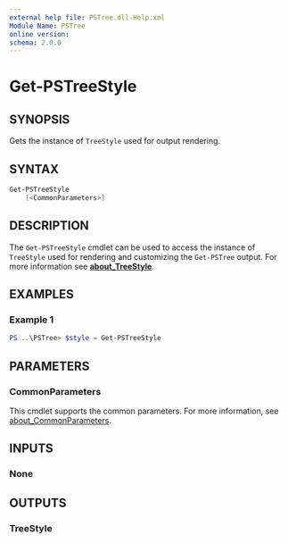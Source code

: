 ```yaml
---
external help file: PSTree.dll-Help.xml
Module Name: PSTree
online version:
schema: 2.0.0
---
```


# Get-PSTreeStyle

## SYNOPSIS

Gets the instance of `TreeStyle` used for output rendering.

## SYNTAX

```powershell
Get-PSTreeStyle
    [<CommonParameters>]
```

## DESCRIPTION

The `Get-PSTreeStyle` cmdlet can be used to access the instance of `TreeStyle` used for rendering and customizing the `Get-PSTree` output. For more information see [__about_TreeStyle__](./about_TreeStyle.md).

## EXAMPLES

### Example 1

```powershell
PS ..\PSTree> $style = Get-PSTreeStyle
```

## PARAMETERS

### CommonParameters

This cmdlet supports the common parameters. For more information, see [about_CommonParameters](http://go.microsoft.com/fwlink/?LinkID=113216).

## INPUTS

### None

## OUTPUTS

### TreeStyle
